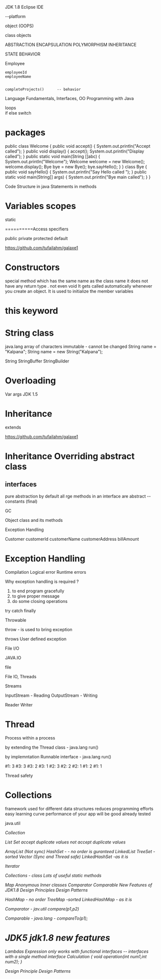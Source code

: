 JDK 1.8
Eclipse IDE


--platform

object (OOPS)


class
objects

ABSTRACTION
ENCAPSULATION
POLYMORPHISM
INHERITANCE


STATE
BEHAVIOR

Employee
	
	employeeId
	employeeName
	

	completeProjects()		-- behavior	

Language Fundamentals, Interfaces, OO Programming with Java

loops	
if else
switch


packages
==========


public class Welcome {
	public void accept() {
		System.out.println("Accept called");
	}
	public void display() {
		accept();
		System.out.println("Display called");
	}
	public static void main(String []abc) {
		System.out.println("Welcome");
		Welcome welcome = new Welcome();
		welcome.display();
		Bye bye = new Bye();
		bye.sayHello();
	}
}
class Bye
{
	public void sayHello() {
		System.out.println("Say Hello called ");
	}
	public static void main(String[] args) {
		System.out.println("Bye main called");
	}
}


Code Structure in java
Statements in methods

Variables scopes
==================
static





==========Access specifiers


public
private 
protected
default







https://github.com/tufailahm/galaxe1










Constructors
==============

special method which has the same name as the class name
it does not have any return type . not even void
It gets called automatically whenever you create an object.
It is used to initialize the member variables


this keyword
==============



String class
=================

java.lang
array of characters
immutable - cannot be changed
String name = "Kalpana";
String name = new String("Kalpana");
































































String
StringBuffer
StringBuilder

Overloading
================


Var args
JDK 1.5


Inheritance
=======================
extends



https://github.com/tufailahm/galaxe1



Inheritance
Overriding
abstract class
===================




interfaces
--------------
pure abstraction
by default all rge methods in an interface are abstract
-- constants	(final)

GC


Object class and its methods

Exception Handling



Customer
	customerId
	customerName
	customerAddress
	billAmount



Exception Handling
=====================

Compilation
Logical error
Runtime errors

Why exception handling is required ?

1) to end program gracefully
2) to give proper message
3) do some closing operations




try
catch
finally



Throwable



throw		- is used to bring exception


throws
User defined exception
















File I/O

JAVA.IO 


file

File IO, Threads


Streams


InputStream	- Reading
OutputStream 	- Writing



Reader
Writer












Thread
===============================
Process within a process

by extending the Thread class	- java.lang
	run()

by implemntation Runnable interface	- java.lang
	run()


#1: 3
#3: 3
#3: 2
#3: 1
#2: 3
#2: 2
#2: 1
#1: 2
#1: 1



Thread safety


Collections
==================
framework used for different data structures
reduces programming efforts
easy learning curve
performance of your app will be good
already tested

java.util

<I>					Collection

<I>	List				Set
	accept duplicate values		not accept duplicate values


<C>	ArrayList	(Not sync)		HashSet - - no order is guranteed
	LinkedList			TreeSet - sorted
	Vector	(Sync and Thread safe)	LinkedHashSet -as it is 



Iterator



Collections	- class
Lots of useful static methods





Map
Anonymous Inner classes
Comparator
Comparable
New Features of JDK1.8
Design Principles
Design Patterns


HashMap	- no order
TreeMap	-sorted
LinkedHashMap	-  as it is


Comparator	- jav.util		compare(p1,p2)

Comparable	- java.lang	- compareTo(p1);



















JDK5
jdk1.8 new features
==================

Lambdas Expression
only works with functional interfaces
-- interfaces with a single method
interface Calculation
{
	void operation(int num1,int num2);
}








Design Principle
Design Patterns




























